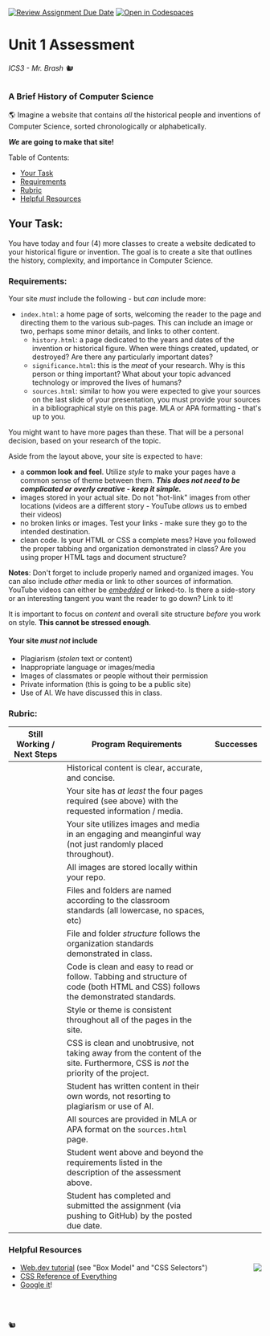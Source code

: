 [![Review Assignment Due Date](https://classroom.github.com/assets/deadline-readme-button-22041afd0340ce965d47ae6ef1cefeee28c7c493a6346c4f15d667ab976d596c.svg)](https://classroom.github.com/a/aI7SqHDa)
[![Open in Codespaces](https://classroom.github.com/assets/launch-codespace-2972f46106e565e64193e422d61a12cf1da4916b45550586e14ef0a7c637dd04.svg)](https://classroom.github.com/open-in-codespaces?assignment_repo_id=16208808)
# Unit 1 Assessment

###### ICS3 - Mr. Brash 🐿️

### A Brief History of Computer Science

🌎 Imagine a website that contains *all* the historical people and inventions of Computer Science, sorted chronologically or alphabetically.

***We* are going to make that site!**

Table of Contents:
- [Your Task](#your-task)
- [Requirements](#requirements)
- [Rubric](#rubric)
- [Helpful Resources](#helpful-resources)

## Your Task:

You have today and four (4) more classes to create a website dedicated to your historical figure or invention. The goal is to create a site that outlines the history, complexity, and importance in Computer Science. 

### Requirements:

Your site *must* include the following - but *can* include more:
- `index.html`: a home page of sorts, welcoming the reader to the page and directing them to the various sub-pages. This can include an image or two, perhaps some minor details, and links to other content.
    - `history.html`: a page dedicated to the years and dates of the invention or historical figure. When were things created, updated, or destroyed? Are there any particularly important dates?
    - `significance.html`: this is the *meat* of your research. Why is this person or thing important? What about your topic advanced technology or improved the lives of humans? 
    - `sources.html`: similar to how you were expected to give your sources on the last slide of your presentation, you must provide your sources in a bibliographical style on this page. MLA or APA formatting - that's up to you.

You might want to have more pages than these. That will be a personal decision, based on your research of the topic.

Aside from the layout above, your site is expected to have:
- a **common look and feel**. Utilize *style* to make your pages have a common sense of theme between them. ***This does not need to be complicated or overly creative - keep it simple.***
- images stored in your actual site. Do not "hot-link" images from other locations (videos are a different story - YouTube *allows* us to embed their videos)
- no broken links or images. Test your links - make sure they go to the intended destination.
- clean code. Is your HTML or CSS a complete mess? Have you followed the proper tabbing and organization demonstrated in class? Are you using proper HTML tags and document structure?

**Notes**: Don't forget to include properly named and organized images. You can also include *other* media or link to other sources of information. YouTube videos can either be *[embedded](https://support.google.com/youtube/answer/171780?hl=en)* or linked-to. Is there a side-story or an interesting tangent you want the reader to go down? Link to it!

It is important to focus on *content* and overall site structure *before* you work on style. **This cannot be stressed enough**.

#### Your site **_must not_** include

- Plagiarism (_stolen_ text or content)
- Inappropriate language or images/media
- Images of classmates or people without their permission
- Private information (this is going to be a public site)
- Use of AI. We have discussed this in class.


### Rubric:
|Still Working / Next Steps| Program Requirements|Successes|
|---|---|---|
||Historical content is clear, accurate, and concise.||
| | Your site has *at least* the four pages required (see above) with the requested information / media.  | |
||Your site utilizes images and media in an engaging and meanginful way (not just randomly placed throughout).||
||All images are stored locally within your repo.||
||Files and folders are named according to the classroom standards (all lowercase, no spaces, etc)||
||File and folder *structure* follows the organization standards demonstrated in class.||
||Code is clean and easy to read or follow. Tabbing and structure of code (both HTML and CSS) follows the demonstrated standards.||
||Style or theme is consistent throughout all of the pages in the site.||
||CSS is clean and unobtrusive, not taking away from the content of the site. Furthermore, CSS is *not* the priority of the project.||
||Student has written content in their own words, not resorting to plagiarism or use of AI.||
||All sources are provided in MLA or APA format on the `sources.html` page. ||
||Student went above and beyond the requirements listed in the description of the assessment above.||
||Student has completed and submitted the assignment (via pushing to GitHub) by the posted due date.||

### Helpful Resources

<img src="./images/readme/html5_small.png" align="right">

- [Web.dev tutorial](https://web.dev/learn/css/) (see "Box Model" and "CSS Selectors")
- [CSS Reference of Everything](https://www.w3schools.com/cssref/index.php)
- [Google it](https://www.google.com/search?q=how+do+I+set+the+background+of+a+div+in+css)!


<br>
<br>

🐿️
